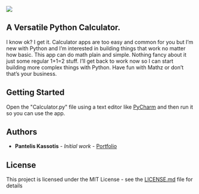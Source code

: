 ![](https://i.imgur.com/dgij7hy.png)

## A Versatile Python Calculator.

I know ok? I get it. Calculator apps are too easy and common for you but I’m new with Python and I’m interested in building things that work no matter how basic. This app can do math plain and simple. Nothing fancy about it just some regular 1+1=2 stuff. I’ll get back to work now so I can start building more complex things with Python. Have fun with Mathz or don’t that’s your business.
 

## Getting Started
Open the "Calculator.py" file using a text editor like [PyCharm](https://www.jetbrains.com/pycharm/download) and then run it so you can use the app.

## Authors

* **Pantelis Kassotis** - *Initial work* - [Portfolio](https://panteliskassotis.com/)

## License

This project is licensed under the MIT License - see the [LICENSE.md](LICENSE.md) file for details
